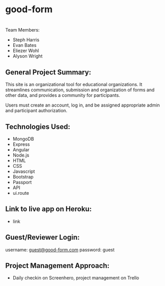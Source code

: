 # good-form

# 
Team Members:
* Steph Harris
* Evan Bates
* Eliezer Wohl
* Alyson Wright


## General Project Summary:

This site is an organizational tool for educational organizations. It streamlines communication, submission and organization of forms and other data, and provides a community for participants.

Users must create an account, log in, and be assigned appropriate admin and participant authorization.

## Technologies Used:
- MongoDB
- Express
- Angular
- Node.js
- HTML 
- CSS 
- Javascript
- Bootstrap
- Passport
- API
- ui.route

## Link to live app on Heroku:

- link

## Guest/Reviewer Login:

username: guest@good-form.com
password: guest

## Project Management Approach: 
* Daily checkin on Screenhero, project management on Trello 

